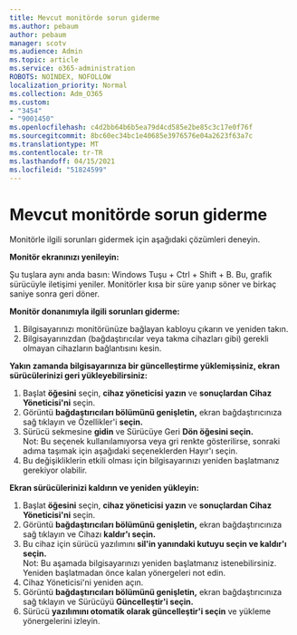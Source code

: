 ```yaml
---
title: Mevcut monitörde sorun giderme
ms.author: pebaum
author: pebaum
manager: scotv
ms.audience: Admin
ms.topic: article
ms.service: o365-administration
ROBOTS: NOINDEX, NOFOLLOW
localization_priority: Normal
ms.collection: Adm_O365
ms.custom:
- "3454"
- "9001450"
ms.openlocfilehash: c4d2bb64b6b5ea79d4cd585e2be85c3c17e0f76f
ms.sourcegitcommit: 8bc60ec34bc1e40685e3976576e04a2623f63a7c
ms.translationtype: MT
ms.contentlocale: tr-TR
ms.lasthandoff: 04/15/2021
ms.locfileid: "51824599"
---
```

# <a name="troubleshoot-an-existing-monitor"></a>Mevcut monitörde sorun giderme

Monitörle ilgili sorunları gidermek için aşağıdaki çözümleri deneyin. 

**Monitör ekranınızı yenileyin:**

Şu tuşlara aynı anda basın: Windows Tuşu + Ctrl + Shift + B. Bu, grafik sürücüyle iletişimi yeniler. Monitörler kısa bir süre yanıp söner ve birkaç saniye sonra geri döner.

**Monitör donanımıyla ilgili sorunları giderme:**

1. Bilgisayarınızı monitörünüze bağlayan kabloyu çıkarın ve yeniden takın.
2. Bilgisayarınızdan (bağdaştırıcılar veya takma cihazları gibi) gerekli olmayan cihazların bağlantısını kesin.

**Yakın zamanda bilgisayarınıza bir güncelleştirme yüklemişsiniz, ekran sürücülerinizi geri yükleyebilirsiniz:**

1. Başlat **öğesini** seçin, **cihaz yöneticisi yazın** ve **sonuçlardan Cihaz Yöneticisi'ni** seçin.
2. Görüntü **bağdaştırıcıları bölümünü genişletin,** ekran bağdaştırıcınıza sağ tıklayın ve Özellikler'i **seçin.**
3. Sürücü sekmesine **gidin** ve Sürücüye Geri **Dön öğesini seçin.** <br>
Not: Bu seçenek kullanılamıyorsa veya gri renkte  gösterilirse, sonraki adıma taşımak için aşağıdaki seçeneklerden Hayır'ı seçin.
4. Bu değişikliklerin etkili olması için bilgisayarınızı yeniden başlatmanız gerekiyor olabilir.

**Ekran sürücülerinizi kaldırın ve yeniden yükleyin:**

1. Başlat **öğesini** seçin, **cihaz yöneticisi yazın** ve **sonuçlardan Cihaz Yöneticisi'ni** seçin.
2. Görüntü **bağdaştırıcıları bölümünü genişletin,** ekran bağdaştırıcınıza sağ tıklayın ve Cihazı **kaldır'ı seçin.** 
3. Bu cihaz için sürücü yazılımını **sil'in yanındaki kutuyu seçin ve kaldır'ı** **seçin.**<br>
Not: Bu aşamada bilgisayarınızı yeniden başlatmanız istenebilirsiniz. Yeniden başlatmadan önce kalan yönergeleri not edin.
4. Cihaz Yöneticisi'ni yeniden açın.
5. Görüntü **bağdaştırıcıları bölümünü genişletin,** ekran bağdaştırıcınıza sağ tıklayın ve Sürücüyü **Güncelleştir'i seçin.**
6. Sürücü **yazılımını otomatik olarak güncelleştir'i seçin** ve yükleme yönergelerini izleyin.